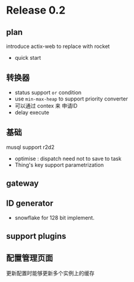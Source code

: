 # Release 0.2

## plan

introduce actix-web to replace with rocket

* quick start

## 转换器
  * status support `or` condition
  * use `min-max-heap` to support priority converter
  * 可以通过 contex 来 申请ID
  * delay execute
  
## 基础
  musql support r2d2
* optimise : dispatch need not to save to task
* Thing's key support parametrization

## gateway

## ID generator
* snowflake for 128 bit implement.


## support plugins

## 配置管理页面

  更新配置时能够更新多个实例上的缓存
